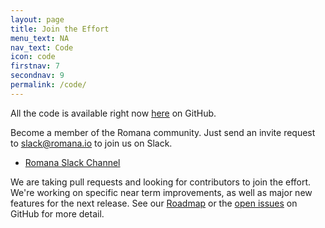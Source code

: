 ```yaml
---
layout: page
title: Join the Effort 
menu_text: NA
nav_text: Code
icon: code
firstnav: 7
secondnav: 9
permalink: /code/
---
```


All the code is available right now [here](http://www.github.com/romana/romana) on GitHub.

Become a member of the Romana community. Just send an invite request to [slack@romana.io](mailto:slack@romana.io) to join us on Slack.

* [Romana Slack Channel](http://romana.slack.com)

We are taking pull requests and looking for contributors to join the effort. We're working on specific near term improvements, as well as major new features for the next release. See our [Roadmap](https://github.com/romana/romana/wiki/Roadmap/) or the [open issues](http://www.github.com/romana/romana/issues) on GitHub for more detail.
